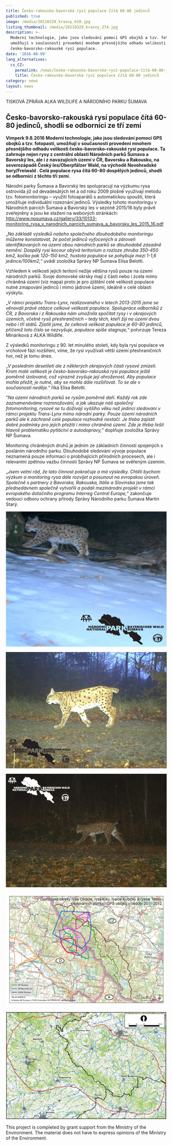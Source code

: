 ```yaml
---
title: Česko-rakousko-bavorská rysí populace čítá 60-80 jedinců
published: true
image: /media/20110329_krasny_610.jpg
listing_thumbnail: /media/20110329_krasny_274.jpg
description: >-
  Moderní technologie, jako jsou sledování pomocí GPS obojků a tzv. fotopastí,
  umožňují v současnosti provedení mnohem přesnějšího odhadu velikosti
  česko-bavorsko-rakouské rysí populace.
date: '2016-08-09'
lang_alternatives:
  cs_CZ:
    permalink: /news/česko-rakousko-bavorská-rysí-populace-čítá-60-80-jedinců
    title: Česko-rakousko-bavorská rysí populace čítá 60-80 jedinců
category: news
layout: news
---
```

TISKOVÁ ZPRÁVA ALKA WILDLIFE A NÁRODNÍHO PARKU ŠUMAVA

## Česko-bavorsko-rakouská rysí populace čítá 60-80 jedinců, shodli se odborníci ze tří zemí

**Vimperk 9.8.2016 Moderní technologie, jako jsou sledování pomocí GPS obojků a tzv. fotopastí, umožňují v současnosti provedení mnohem přesnějšího odhadu velikosti česko-bavorsko-rakouské rysí populace. Ta zahrnuje nejen rysy z centrální oblasti Národních parků Šumava a Bavorský les, ale i z navazujících území v ČR, Bavorsku a Rakousku, na severozápadě Český les/Oberpfälzer Wald, na východě Novohradské hory/Freiwald . Celá populace rysa čítá 60-80 dospělých jedinců, shodli se odborníci z těchto tří zemí.**

Národní parky Šumava a Bavorský les spolupracují na výzkumu rysa ostrovida již od devadesátých let a od roku 2009 plošně využívají metodu tzv. fotomonitoringu – využití fotoaparátů s automatickou spouští, která umožňuje individuální rozeznání jedinců. Výsledky tohoto monitoringu v Národních parcích Šumava a Bavorský les v sezóně 2015/16 byly právě zveřejněny a jsou ke stažení na webových stránkách: [http://www.npsumava.cz/gallery/33/10133-monitoring_rysa_v_narodnich_parcich_sumava_a_bavorsky_les_2015_16.pdf
](http://www.npsumava.cz/gallery/33/10133-monitoring_rysa_v_narodnich_parcich_sumava_a_bavorsky_les_2015_16.pdf)

„_Na základě výsledků našeho společného dlouhodobého monitoringu můžeme konstatovat, že počet jedinců vyfocených a zároveň identifikovaných na území obou národních parků se dlouhodobě zásadně nemění. Dospělý rysí kocour obývá teritorium o rozloze zhruba 350-450 km2, kočka pak 120-150 km2, hustota populace se pohybuje mezi 1-1,6 jedince/100km2,_“ uvádí zooložka Správy NP Šumava Elisa Belotti. 

Vzhledem k velikosti jejich teritorií nežije většina rysů pouze na území národních parků. Svoje domovské okrsky mají z části nebo i zcela mimo chráněná území (viz mapa) proto je pro zjištění celé velikosti populace nutné zmapování jedinců i mimo jádrové území, ideálně v celé oblasti výskytu.

„_V rámci projektu Trans-Lynx, realizovaného v letech 2013-2015 jsme se věnovali právě otázce celkové velikosti populace. Spolupráce odborníků z ČR, z Bavorska i z Rakouska nám umožnila spočítat rysy i v okrajových územích, včetně rysů přeshraničních – tedy těch, kteří žijí na území dvou nebo i tří států. Zjistili jsme, že celková velikost populace je 60-80 jedinců, přičemž toto číslo se nezvyšuje, populace spíše stagnuje,_“ potvrzuje Tereza Mináriková z ALKA Wildlife. 

Z výsledků monitoringu z 90. let minulého století, kdy byla rysí populace ve vrcholové fázi rozšíření, víme, že rysi využívali větší území přeshraničních hor, než je tomu dnes.

„_V posledním desetiletí ale z některých okrajových částí rysové zmizeli. Krom malé velikosti je česko-bavorsko-rakouská rysí populace ještě poměrně izolovaná, což výrazně zvyšuje její ohroženost. Aby populace mohla přežít, je nutné, aby se mohla dále rozšiřovat. To se ale v současnosti neděje._“ říká Elisa Belotti.

“_Na území národních parků se rysům poměrně daří. Každý rok zde zaznamenáváme rozmnožování, a jak ukazuje náš společný fotomonitoring, rysové se tu dožívají vyššího věku než jedinci sledovaní v rámci projektu Trans-Lynx mimo národní parky. Pouze území národních parků ale k záchraně celé populace rozhodně nestačí. Je třeba zajistit dobré podmínky pro jejich přežití i mimo chráněná území. Zde je třeba řešit hlavně problematiku pytláctví a autodopravy,_” doplňuje zooložka Správy NP Šumava.

Monitoring chráněných druhů je jedním ze základních činností spojených s posláním národního parku. Dlouhodobé sledování vývoje populace neznamená pouze informaci o probíhajících přírodních procesech, ale i relevantní zpětnou vazbu činnosti Správy NP Šumava se svěřeným územím.

„_Jsem velmi rád, že tato činnost pokračuje a má výsledky. Chtěli bychom výzkum a monitoring rysa dále rozvíjet a posunout na evropskou úroveň. Společně s partnery z Bavorska, Rakouska, Itálie a Slovinska jsme tak přednedávnem společně vytvořili a podali mezinárodní projekt v rámci evropského dotačního programu Interreg Central Europe,_“ zakončuje vedoucí odboru ochrany přírody Správy Národního parku Šumava Martin Starý. 

![](/media/foto2-2009_02_08_610.jpg "mladý rys Krásný")

![](/media/foto3-2013_11_01_610.jpg "dospělý rys Krásný")

![](/media/foto4-2014_10_28_610.jpg "dospělý rys Krásný")

![](/media/mapa_610.jpg "domovské okrsky rysů")

![](/media/oblast_bba_610.jpg "oblast česko-rakousko-bavorské populace rysa ostrovida")

This project is completed by grant support from the Ministry of the Environment. The material does not have to express opinions of the Ministry of the Environment.
